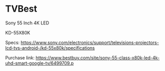 # TVBest

Sony 55 Inch 4K LED

KD-55X80K

Specs: https://www.sony.com/electronics/support/televisions-projectors-lcd-tvs-android-/kd-55x80k/specifications

Purchase link: https://www.bestbuy.com/site/sony-55-class-x80k-led-4k-uhd-smart-google-tv/6499709.p
